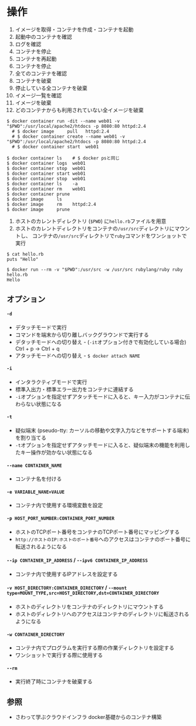 # 操作
1. イメージを取得・コンテナを作成・コンテナを起動
2. 起動中のコンテナを確認
3. ログを確認
4. コンテナを停止
5. コンテナを再起動
6. コンテナを停止
7. 全てのコンテナを確認
8. コンテナを破棄
9. 停止している全コンテナを破棄
10. イメージ一覧を確認
11. イメージを破棄
12. どのコンテナからも利用されていない全イメージを破棄

```
$ docker container run -dit --name web01 -v "$PWD":/usr/local/apache2/htdocs -p 8080:80 httpd:2.4
  # $ docker image     pull   httpd:2.4
  # $ docker container create --name web01 -v "$PWD":/usr/local/apache2/htdocs -p 8080:80 httpd:2.4
  # $ docker container start  web01

$ docker container ls    # $ docker psと同じ
$ docker container logs  web01
$ docker container stop  web01
$ docker container start web01
$ docker container stop  web01
$ docker container ls    -a
$ docker container rm    web01
$ docker container prune
$ docker image     ls
$ docker image     rm    httpd:2.4
$ docker image     prune
```

1. ホストのカレントディレクトリ (`$PWD`) に`hello.rb`ファイルを用意
2. ホストのカレントディレクトリをコンテナの`/usr/src`ディレクトリにマウントし、
   コンテナの`/usr/src`ディレクトリで`ruby`コマンドをワンショットで実行

```
$ cat hello.rb
puts "Hello"

$ docker run --rm -v "$PWD":/usr/src -w /usr/src rubylang/ruby ruby hello.rb
Hello
```

## オプション
#### `-d`
- デタッチモードで実行
- コマンドを端末から切り離しバックグラウンドで実行する
- デタッチモードへの切り替え - (`-it`オプション付きで有効化している場合) Ctrl + p -> Ctrl + q
- アタッチモードへの切り替え - `$ docker attach NAME`

#### `-i`
- インタラクティブモードで実行
- 標準入出力・標準エラー出力をコンテナに連結する
- `-i`オプションを指定せずアタッチモードに入ると、キー入力がコンテナに伝わらない状態になる

#### `-t`
- 疑似端末 (pseudo-tty: カーソルの移動や文字入力などをサポートする端末) を割り当てる
- `-t`オプションを指定せずアタッチモードに入ると、疑似端末の機能を利用したキー操作が効かない状態になる

#### `--name CONTAINER_NAME`
- コンテナ名を付ける

#### `-e VARIABLE_NANE=VALUE`
- コンテナ内で使用する環境変数を設定

#### `-p HOST_PORT_NUMBER:CONTAINER_PORT_NUMBER`
- ホストのTCPポート番号をコンテナのTCPポート番号にマッピングする
- `http://ホストのIP:ホストのポート番号`へのアクセスはコンテナのポート番号に転送されるようになる

#### `--ip CONTAINER_IP_ADDRESS` / `--ipv6 CONTAINER_IP_ADDRESS`
- コンテナ内で使用するIPアドレスを設定する

#### `-v HOST_DIRECTORY:CONTAINER_DIRECTORY` / `--mount type=MOUNT_TYPE,src=HOST_DIRECTORY,dst=CONTAINER_DIRECTORY`
- ホストのディレクトリをコンテナのディレクトリにマウントする
- ホストのディレクトリへのアクセスはコンテナのディレクトリに転送されるようになる

#### `-w CONTAINER_DIRECTORY`
- コンテナ内でプログラムを実行する際の作業ディレクトリを設定する
- ワンショットで実行する際に使用する

#### `--rm`
- 実行終了時にコンテナを破棄する

## 参照
- さわって学ぶクラウドインフラ docker基礎からのコンテナ構築
